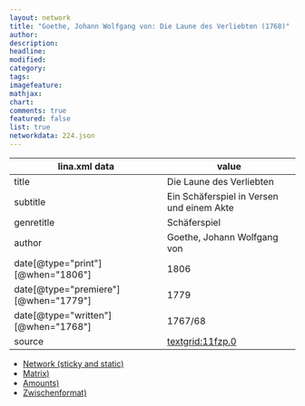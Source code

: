 ```yaml
---
layout: network
title: "Goethe, Johann Wolfgang von: Die Laune des Verliebten (1768)"
author:
description:
headline:
modified:
category:
tags:
imagefeature: 
mathjax: 
chart: 
comments: true
featured: false
list: true
networkdata: 224.json
---
```

lina.xml data  | value
------------- | -------------
title|Die Laune des Verliebten
subtitle|Ein Schäferspiel in Versen und einem Akte
genretitle|Schäferspiel
author|Goethe, Johann Wolfgang von
date[@type="print"][@when="1806"]|1806
date[@type="premiere"][@when="1779"]|1779
date[@type="written"][@when="1768"]|1767/68
source|[textgrid:11fzp.0](https://textgridlab.org/1.0/tgcrud-public/rest/textgrid:11fzp.0/data)



* [Network (sticky and static)](/linas/network224)
* [Matrix)](/linas/matrix224)
* [Amounts)](/linas/amount224)
* [Zwischenformat)](/linas/lina224 )
